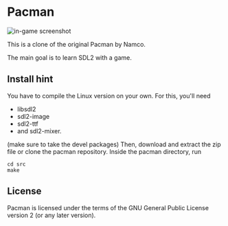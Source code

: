 Pacman
======

![in-game screenshot](https://libregamewiki.org/images/1/18/Pacman.png "in-game screenshot")

This is a clone of the original Pacman by Namco.

The main goal is to learn SDL2 with a game.


## Install hint ##

You have to compile the Linux version on your own. For this, you'll need
* libsdl2
* sdl2-image
* sdl2-ttf
* and sdl2-mixer.

(make sure to take the devel packages) 
Then, download and extract the zip file or clone the pacman repository.
Inside the pacman directory, run
```
cd src
make
```

## License ##
Pacman is licensed under the terms of the GNU General Public License version 2 (or any later version).
